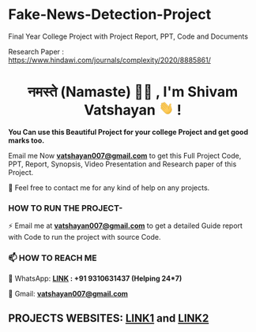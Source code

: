 # Fake-News-Detection-Project
Final Year College Project with Project Report, PPT, Code and Documents 


Research Paper : https://www.hindawi.com/journals/complexity/2020/8885861/ 










<h1 align="center"> नमस्ते (Namaste) 🙏🏻 , I'm Shivam Vatshayan <img src="https://raw.githubusercontent.com/ABSphreak/ABSphreak/master/gifs/Hi.gif" width="30px"> ! </h1>

**You Can use this Beautiful Project for your college Project and get good marks too.**

Email me Now **vatshayan007@gmail.com** to get this Full Project Code, PPT, Report, Synopsis, Video Presentation and Research paper of this Project.

💌 Feel free to contact me for any kind of help on any projects.
 
### HOW TO RUN THE PROJECT-
⚡ Email me at **vatshayan007@gmail.com** to get a detailed Guide report with Code to run the project with source Code.

### 📫 HOW TO REACH ME 

💬 WhatsApp: **[LINK](https://wa.me/message/CHWN2AHCPMAZK1) : +91 9310631437 (Helping 24*7)**

💬 Gmail: **vatshayan007@gmail.com**

## PROJECTS WEBSITES: [LINK1](https://vatshayan007.wixsite.com/website) and [LINK2](https://projectspro.in)
